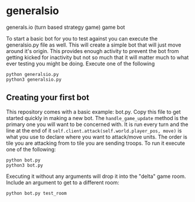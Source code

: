 # generalsio
generals.io (turn based strategy game) game bot

To start a basic bot for you to test against you can execute the generalsio.py file as well. This will create a simple bot that will just move around it's origin. This provides enough activity to prevent the bot from getting kicked for inactivity but not so much that it will matter much to what ever testing you might be doing. Execute one of the following

``` 
python generalsio.py
python3 generalsio.py
```

## Creating your first bot

This repository comes with a basic example: bot.py. Copy this file to get started quickly in making a new bot. The `handle_game_update` method is the primary one you will want to be concerned with. It is run every turn and the line at the end of it `self.client.attack(self.world.player_pos, move)` is what you use to declare where you want to attack/move units. The order is tile you are attacking from to tile you are sending troops. To run it execute one of the following:

```
python bot.py
python3 bot.py
```

Executing it without any arguments will drop it into the "delta" game room. Include an argument to get to a different room:

```
python bot.py test_room
```